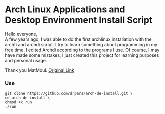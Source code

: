 # Arch Linux Applications and Desktop Environment Install Script

Hello everyone, \
A few years ago, I was able to do the first archlinux installation with the archfi and archdi script. I try to learn something about programming in my free time. I edited Archdi according to the programs I use. Of course, I may have made some mistakes, I just created this project for learning purposes and personal usage.

Thank you MatMoul.
[Original Link](https://github.com/MatMoul/archdi)

### Use
```
git clone https://github.com/drpars/arch-de-install.git \
cd arch-de-install \
chmod +x run
./run
```
